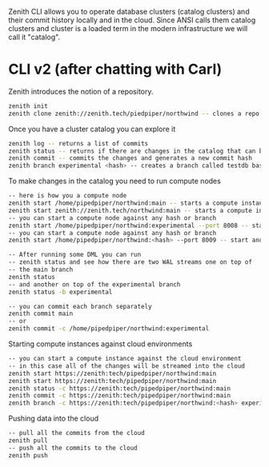 Zenith CLI allows you to operate database clusters (catalog clusters) and their commit history locally and in the cloud. Since ANSI calls them catalog clusters and cluster is a loaded term in the modern infrastructure we will call it "catalog".

# CLI v2 (after chatting with Carl)

Zenith introduces the notion of a repository.

```bash
zenith init
zenith clone zenith://zenith.tech/piedpiper/northwind -- clones a repo to the northwind directory
```

Once you have a cluster catalog you can explore it

```bash
zenith log -- returns a list of commits
zenith status -- returns if there are changes in the catalog that can be committed
zenith commit -- commits the changes and generates a new commit hash
zenith branch experimental <hash> -- creates a branch called testdb based on a given commit hash
```

To make changes in the catalog you need to run compute nodes

```bash
-- here is how you a compute node
zenith start /home/pipedpiper/northwind:main -- starts a compute instance
zenith start zenith://zenith.tech/northwind:main -- starts a compute instance in the cloud
-- you can start a compute node against any hash or branch
zenith start /home/pipedpiper/northwind:experimental --port 8008 -- start anothe compute instance (on different port)
-- you can start a compute node against any hash or branch
zenith start /home/pipedpiper/northwind:<hash> --port 8009 -- start anothe compute instance (on different port)

-- After running some DML you can run 
-- zenith status and see how there are two WAL streams one on top of 
-- the main branch
zenith status 
-- and another on top of the experimental branch
zenith status -b experimental

-- you can commit each branch separately
zenith commit main
-- or
zenith commit -c /home/pipedpiper/northwind:experimental
```

Starting compute instances against cloud environments

```bash
-- you can start a compute instance against the cloud environment
-- in this case all of the changes will be streamed into the cloud
zenith start https://zenith:tech/pipedpiper/northwind:main
zenith start https://zenith:tech/pipedpiper/northwind:main
zenith status -c https://zenith:tech/pipedpiper/northwind:main
zenith commit -c https://zenith:tech/pipedpiper/northwind:main
zenith branch -c https://zenith:tech/pipedpiper/northwind:<hash> experimental
```

Pushing data into the cloud

```bash
-- pull all the commits from the cloud
zenith pull
-- push all the commits to the cloud
zenith push
```
